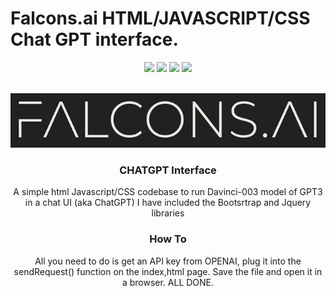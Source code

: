 

# Falcons.ai HTML/JAVASCRIPT/CSS Chat GPT interface.

<div id="top"></div>
<div align="center">

![](https://img.shields.io/badge/License-MIT-blue)
![](https://img.shields.io/github/issues/mstatt/jetson-interface_installer)
![](https://img.shields.io/github/forks/mstatt/jetson-interface_installer)
![](https://img.shields.io/badge/BASH-LINUX-brightgreen)
 
</div>



<!-- PROJECT LOGO -->
<br />
<div align="center">
  <a href="https://github.com/mstatt/chatGPT">
    <img src="assets/falcons-logo2.png" alt="Logo" >
  </a>

  <h3 align="center">
CHATGPT Interface</h3>

  <p align="center">
    A simple html Javascript/CSS codebase to run Davinci-003 model of GPT3 in a chat UI (aka ChatGPT)
    I have included the Bootsrtrap and Jquery libraries
    <br />

  </p>


<h3 align="center">
How To</h3>

  <p align="center">
    All you need to do is get an API key from OPENAI, plug it into the sendRequest() function on the index,html page.
    Save the file and open it in a browser. ALL DONE.
    <br />

  </p>
</div>
